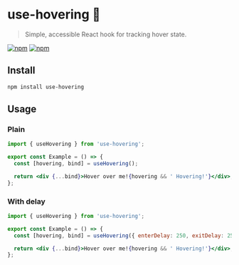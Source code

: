 # use-hovering 🧞

> Simple, accessible React hook for tracking hover state.

[![npm](https://img.shields.io/npm/v/use-hovering.svg)](https://www.npmjs.com/package/use-hovering)
[![npm](https://img.shields.io/npm/dt/use-hovering.svg)](https://www.npmjs.com/package/use-hovering)

## Install

```sh
npm install use-hovering
```

## Usage

### Plain

```jsx
import { useHovering } from 'use-hovering';

export const Example = () => {
  const [hovering, bind] = useHovering();

  return <div {...bind}>Hover over me!{hovering && ' Hovering!'}</div>;
};
```

### With delay

```jsx
import { useHovering } from 'use-hovering';

export const Example = () => {
  const [hovering, bind] = useHovering({ enterDelay: 250, exitDelay: 250 });

  return <div {...bind}>Hover over me!{hovering && ' Hovering!'}</div>;
};
```
